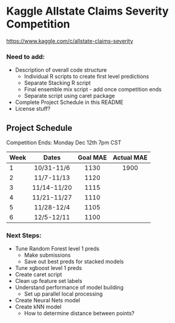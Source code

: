 # Kaggle Allstate Claims Severity Competition

https://www.kaggle.com/c/allstate-claims-severity

### Need to add:
- Description of overall code structure
	- Individual R scripts to create first level predictions
	- Separate Stacking R script
	- Final ensemble mix script - add once competition ends
	- Separate script using caret package
- Complete Project Schedule in this README
- License stuff?

## Project Schedule
Competition Ends: Monday Dec 12th 7pm CST


| Week |  Dates  |  Goal MAE  | Actual MAE |
| ---- |:--------:|:----------:|:---------:|
| 1    | 10/31-11/6  | 1130    | 1900      |
| 2    | 11/7-11/13  | 1120    |           |
| 3    | 11/14-11/20 | 1115    |           |
| 4    | 11/21-11/27 | 1110    |           |
| 5    | 11/28-12/4  | 1105    |           |
| 6    | 12/5-12/11  | 1100    |           |




### Next Steps:
- Tune Random Forest level 1 preds
	- Make submissions
	- Save out best preds for stacked models
- Tune xgboost level 1 preds
- Create caret script
- Clean up feature set labels
- Understand performance of model building
	- Set up parallel local processing
- Create Neural Nets model
- Create kNN model
	- How to determine distance between points?








